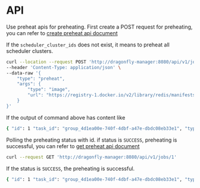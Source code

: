 # API

Use preheat apis for preheating. First create a POST request for preheating, you can refer to [create preheat api document](../api-reference/api-reference.md#create-preheat)

If the `scheduler_cluster_ids` does not exist, it means to preheat all scheduler clusters.

```bash
curl --location --request POST 'http://dragonfly-manager:8080/api/v1/jobs' \
--header 'Content-Type: application/json' \
--data-raw '{
    "type": "preheat",
    "args": {
        "type": "image",
        "url": "https://registry-1.docker.io/v2/library/redis/manifests/latest"
    }
}'
```

If the output of command above has content like

```bash
{ "id": 1 "task_id": "group_4d1ea00e-740f-4dbf-a47e-dbdc08eb33e1", "type": "preheat", "status": "PENDING", "args": { "filter": "", "headers": null, "type": "image", "url": "https://registry-1.docker.io/v2/library/redis/manifests/latest" }}
```

Polling the preheating status with id. if status is `SUCCESS`, preheating is successful, you can refer to [get preheat api document](../api-reference/api-reference.md#get-preheat)

```bash
curl --request GET 'http://dragonfly-manager:8080/api/v1/jobs/1'
```

If the status is `SUCCESS`, the preheating is successful.

```bash
{ "id": 1 "task_id": "group_4d1ea00e-740f-4dbf-a47e-dbdc08eb33e1", "type": "preheat", "status": "SUCCESS", "args": { "filter": "", "headers": null, "type": "image", "url": "https://registry-1.docker.io/v2/library/redis/manifests/latest" }}
```
